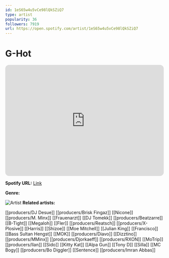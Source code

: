 ```yaml
---
id: 1eS65w4u5vCe98lQkSZiQ7
type: artist
popularity: 36
followers: 7919
url: https://open.spotify.com/artist/1eS65w4u5vCe98lQkSZiQ7
---
```

# G-Hot

<iframe style="border-radius:12px" src="https://open.spotify.com/embed/artist/1eS65w4u5vCe98lQkSZiQ7" width="100%" height="352" frameBorder="0" allowfullscreen="" allow="autoplay; clipboard-write; encrypted-media; fullscreen; picture-in-picture" loading="lazy"></iframe>

**Spotify URL:** [Link](https://open.spotify.com/artist/1eS65w4u5vCe98lQkSZiQ7)

**Genre:** 

![Artist](https://i.scdn.co/image/ab67616d0000b2733041f6718780b51e2d5b3129)
**Related artists:**

[[producers/DJ Desue]]
[[producers/Brisk Fingaz]]
[[Nicone]]
[[producers/M. Minx]]
[[Frauenarzt]]
[[DJ Tomekk]]
[[producers/Beatzarre]]
[[B-Tight]]
[[Megaloh]]
[[Fler]]
[[producers/Reatsch]]
[[producers/X-Plosive]]
[[Harris]]
[[Shizoe]]
[[Moe Mitchell]]
[[Julian King]]
[[Francisco]]
[[Bass Sultan Hengst]]
[[MOK]]
[[producers/Diavo]]
[[Dizztino]]
[[producers/MMinx]]
[[producers/Djorkaeff]]
[[producers/RXON]]
[[MoTrip]]
[[producers/Ilan]]
[[Sido]]
[[Kitty Kat]]
[[Alpa Gun]]
[[Tony D]]
[[Silla]]
[[MC Bogy]]
[[producers/Bo Diggler]]
[[Sentence]]
[[producers/Imran Abbas]]
